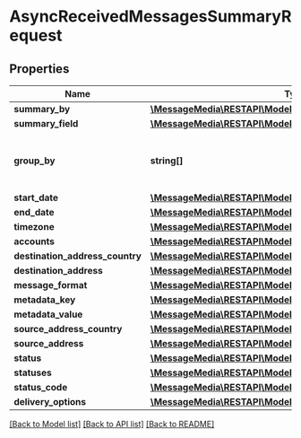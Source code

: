 # AsyncReceivedMessagesSummaryRequest

## Properties
Name | Type | Description | Notes
------------ | ------------- | ------------- | -------------
**summary_by** | [**\MessageMedia\RESTAPI\Model\SummaryByBody**](SummaryByBody.md) |  | [optional] 
**summary_field** | [**\MessageMedia\RESTAPI\Model\SummaryFieldBody**](SummaryFieldBody.md) |  | [optional] 
**group_by** | **string[]** | List of fields to group results set by | [optional] 
**start_date** | [**\MessageMedia\RESTAPI\Model\StartDateBody**](StartDateBody.md) |  | [optional] 
**end_date** | [**\MessageMedia\RESTAPI\Model\EndDateBody**](EndDateBody.md) |  | [optional] 
**timezone** | [**\MessageMedia\RESTAPI\Model\TimezoneBody**](TimezoneBody.md) |  | [optional] 
**accounts** | [**\MessageMedia\RESTAPI\Model\AccountsBody**](AccountsBody.md) |  | [optional] 
**destination_address_country** | [**\MessageMedia\RESTAPI\Model\DestinationAddressCountryBody**](DestinationAddressCountryBody.md) |  | [optional] 
**destination_address** | [**\MessageMedia\RESTAPI\Model\DestinationAddressBody**](DestinationAddressBody.md) |  | [optional] 
**message_format** | [**\MessageMedia\RESTAPI\Model\MessageFormatBody**](MessageFormatBody.md) |  | [optional] 
**metadata_key** | [**\MessageMedia\RESTAPI\Model\MetadataKeyBody**](MetadataKeyBody.md) |  | [optional] 
**metadata_value** | [**\MessageMedia\RESTAPI\Model\MetadataValueBody**](MetadataValueBody.md) |  | [optional] 
**source_address_country** | [**\MessageMedia\RESTAPI\Model\SourceAddressCountryBody**](SourceAddressCountryBody.md) |  | [optional] 
**source_address** | [**\MessageMedia\RESTAPI\Model\SourceAddressBody**](SourceAddressBody.md) |  | [optional] 
**status** | [**\MessageMedia\RESTAPI\Model\StatusBody**](StatusBody.md) |  | [optional] 
**statuses** | [**\MessageMedia\RESTAPI\Model\StatusesBody**](StatusesBody.md) |  | [optional] 
**status_code** | [**\MessageMedia\RESTAPI\Model\StatusCodeBody**](StatusCodeBody.md) |  | [optional] 
**delivery_options** | [**\MessageMedia\RESTAPI\Model\DeliveryOptionsBody**](DeliveryOptionsBody.md) |  | [optional] 

[[Back to Model list]](../README.md#documentation-for-models) [[Back to API list]](../README.md#documentation-for-api-endpoints) [[Back to README]](../README.md)


